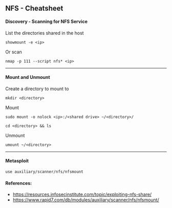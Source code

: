 ## NFS - Cheatsheet

#### Discovery - Scanning for NFS Service 

List the directories shared in the host

	showmount -e <ip>

Or scan

	nmap -p 111 --script nfs* <ip> 

---

#### Mount and Unmount

Create a directory to mount to 

	mkdir <directory>
	
Mount	

	sudo mount -o nolock <ip>:/<shared drive> ~/<directory>/

	cd <directory> && ls

Unmount

	umount ~/<directory>

---

#### Metasploit

`use auxiliary/scanner/nfs/nfsmount`
	
	
#### References:
	
- https://resources.infosecinstitute.com/topic/exploiting-nfs-share/
- https://www.rapid7.com/db/modules/auxiliary/scanner/nfs/nfsmount/